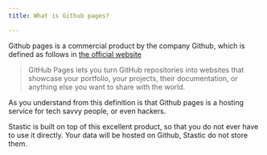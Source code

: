 ```yaml
---
title: What is Github pages?

---
```

Github pages is a commercial product by the company Github, which is defined as follows in [the official website](https://pages.github.com/)

> GitHub Pages lets you turn GitHub repositories into websites that showcase your portfolio, your projects, their documentation, or anything else you want to share with the world.

As you understand from this definition is that Github pages is a hosting service for tech savvy people, or even hackers.

Stastic is built on top of this excellent product, so that you do not ever have to use it directly. Your data will be hosted on Github, Stastic do not store them.
